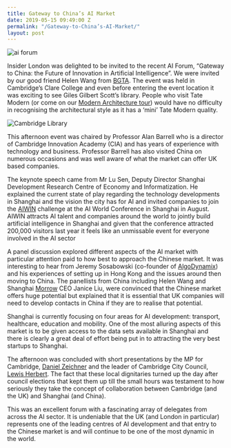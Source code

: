 ```yaml
---
title: Gateway to China’s AI Market
date: 2019-05-15 09:49:00 Z
permalink: "/Gateway-to-China’s-AI-Market/"
layout: post
---
```


![ai forum](/uploads/ai%20forum%20conference.jpg)

Insider London was delighted to be invited to the recent AI Forum, “Gateway to China: the Future of Innovation in Artificial Intelligence”.  We were invited by our good friend Helen Wang from [BGTA](https://www.bgta.co.uk).  The event was held in Cambridge’s Clare College and even before entering the event location it was exciting to see Giles Gilbert Scott’s library.  People who visit Tate Modern (or come on our [Modern Architecture tour](https://www.insider-london.co.uk/tours/modern-architecture-tour/)) would have no difficulty in recognising the architectural style as it has a ‘mini’ Tate Modern quality. 

 

![Cambridge Library](/uploads/cambridge%20library.jpg) 

 

This afternoon event was chaired by Professor Alan Barrell who is a director of Cambridge Innovation Academy (CIA) and has years of experience with technology and business.  Professor Barrell has also visited China on numerous occasions and was well aware of what the market can offer UK based companies. 

 

The keynote speech came from Mr Lu Sen, Deputy Director Shanghai Development Research Centre of Economy and Informatization.  He explained the current state of play regarding the technology developments in Shanghai and the vision the city has for AI and invited companies to join the [AIWIN](http://aiwin.org.cn/#/) challenge at the AI World Conference in Shanghai in August.  AIWIN attracts AI talent and companies around the world to jointly build artificial intelligence in Shanghai and given that the conference attracted 200,000 visitors last year it feels like an unmissable event for everyone involved in the AI sector 

 

A panel discussion explored different aspects of the AI market with particular attention paid to how best to approach the Chinese market.  It was interesting to hear from Jeremy Sosabowski (co-founder of [AlgoDynamix](https://www.algodynamix.com)) and his experiences of setting up in Hong Kong and the issues around then moving to China.  The panellists from China including Helen Wang and Shanghai [Morrow](http://en.aimorrow.com) CEO Janice Liu, were convinced that the Chinese market offers huge potential but explained that it is essential that UK companies will need to develop contacts in China if they are to realise that potential. 

 

Shanghai is currently focusing on four areas for AI development: transport, healthcare, education and mobility.  One of the most alluring aspects of this market is to be given access to the data sets available in Shanghai and there is clearly a great deal of effort being put in to attracting the very best startups to Shanghai. 

 

The afternoon was concluded with short presentations by the MP for Cambridge, [Daniel Zeichner](https://www.danielzeichner.co.uk) and the leader of Cambridge City Council, [Lewis Herbert](http://cambridgeshirepeterborough-ca.gov.uk/caboard/cllr-lewis-herbert/).  The fact that these local dignitaries turned up the day after council elections that kept them up till the small hours was testament to how seriously they take the concept of collaboration between Cambridge (and the UK) and Shanghai (and China). 

 

This was an excellent forum with a fascinating array of delegates from across the AI sector.  It is undeniable that the UK (and London in particular) represents one of the leading centres of AI development and that entry to the Chinese market is and will continue to be one of the most dynamic in the world. 